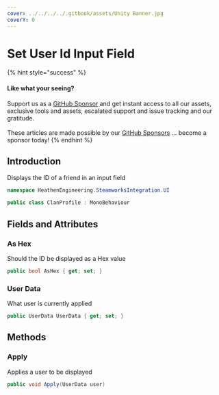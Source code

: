```yaml
---
cover: ../../../../.gitbook/assets/Unity Banner.jpg
coverY: 0
---
```


# Set User Id Input Field

{% hint style="success" %}
#### Like what your seeing?

Support us as a [GitHub Sponsor](../../../../become-a-sponsor/) and get instant access to all our assets, exclusive tools and assets, escalated support and issue tracking and our gratitude.\
\
These articles are made possible by our [GitHub Sponsors](../../../../become-a-sponsor/) ... become a sponsor today!
{% endhint %}

## Introduction

Displays the ID of a friend in an input field

```csharp
namespace HeathenEngineering.SteamworksIntegration.UI
```

```csharp
public class ClanProfile : MonoBehaviour
```

## Fields and Attributes

### As Hex

Should the ID be displayed as a Hex value

```csharp
public bool AsHex { get; set; }
```

### User Data

What user is currently applied

```csharp
public UserData UserData { get; set; }
```

## Methods

### Apply

Applies a user to be displayed

```csharp
public void Apply(UserData user)
```
